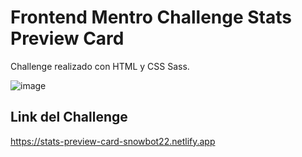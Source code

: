 # Frontend Mentro Challenge Stats Preview Card
Challenge realizado con HTML y CSS Sass.

![image](https://user-images.githubusercontent.com/102496789/217921596-c5fc41b7-b16a-474d-976a-ff9995796b09.png)

## Link del Challenge 
https://stats-preview-card-snowbot22.netlify.app
